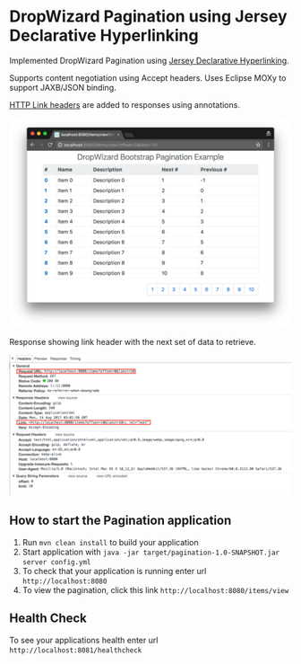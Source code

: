 # DropWizard Pagination using Jersey Declarative Hyperlinking

Implemented DropWizard Pagination using [Jersey Declarative Hyperlinking](https://jersey.github.io/documentation/latest/declarative-linking.html).

Supports content negotiation using Accept headers. Uses Eclipse MOXy to support JAXB/JSON binding. 

[HTTP Link headers](http://tools.ietf.org/html/rfc5988#section-5) are added to responses using annotations.


![Screenshot](src/main/resources/screenshot.png?raw=true "Pagination")

Response showing link header with the next set of data to retrieve.

![Link Header](src/main/resources/link-header.png?raw=true "Link Header")

How to start the Pagination application
---

1. Run `mvn clean install` to build your application
1. Start application with `java -jar target/pagination-1.0-SNAPSHOT.jar server config.yml`
1. To check that your application is running enter url `http://localhost:8080`
4. To view the pagination, click this link `http://localhost:8080/items/view`

Health Check
---

To see your applications health enter url `http://localhost:8081/healthcheck`


